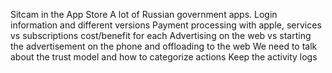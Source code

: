 Sitcam in the  App Store
A lot of Russian government apps.
Login information and different versions
Payment processing with apple, services vs subscriptions cost/benefit for each
Advertising on the web vs starting the advertisement on the phone and offloading to the web
We need to talk about the trust model and how to categorize actions
Keep the activity logs

